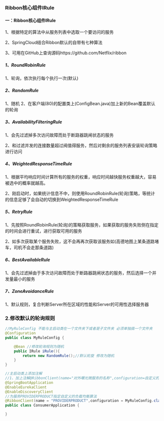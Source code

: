 ### Ribbon核心组件IRule

#### 一：Ribbon核心组件IRule

1、根据特定的算法中从服务列表中选取一个要访问的服务

2、SpringCloud结合Ribbon默认的自带有七种算法

3、可用在GitHub上查询源码https://github.com/Netflix/ribbon

##### 1、RoundRobinRule

1、轮询，依次执行每个执行一次(默认)

##### 2、RandomRule

1、随机
2、在客户端(80)的配置类上(ConfigBean.java)加上新的Bean覆盖默认的轮询

##### 3、AvailabilityFilteringRule

1、会先过滤掉多次访问故障而处于断路器跳闸状态的服务

2、和过滤并发的连接数量超过阀值得服务，然后对剩余的服务列表安装轮询策略进行访问

##### 4、WeightedResponseTimeRule

1、根据平均响应时间计算所有的服务的权重，响应时间越快服务权重越大，容易被选中的概率就越高。

2、刚启动时，如果统计信息不中，则使用RoundRobinRule(轮询)策略，等统计的信息足够了会自动的切换到WeightedResponseTimeRule

##### 5、RetryRule

1、先按照RoundRobinRule(轮询)的策略获取服务，如果获取的服务失败侧在指定的时间会进行重试，进行获取可用的服务

2、如多次获取某个服务失败，这不会再再次获取该服务如(高德地图上某条道路堵车，司机不会走那条道路)

##### 6、BestAvailableRule

1、会先过滤掉由于多次访问故障而处于断路器跳闸状态的服务，然后选择一个并发量最小的服务

##### 7、ZoneAvoidanceRule

1、默认规则，复合判断Server所在区域的性能和Server的可用性选择服务器



### 2.修改默认的轮询规则

```java
//MyRuleConfig 不能与主启动类在一个文件夹下或者是子文件夹 必须单独搞一个文件夹
@Configuration
public class MyRuleConfig {

    @Bean //修改轮询规则为随机
    public IRule iRule(){
        return new RandomRule();//默认轮旋 修改为随机
    }
}

//主启动类上添加注解
//1、加上注解@RibbonClient(name="对外曝光微服务的名称",configuration=自定义的Rlue配置类.class)
@SpringBootApplication
@EnableEurekaClient
@EnableDiscoveryClient
//为服务PROVIDERPRODUCT指定自定义的负载均衡算法
@RibbonClient(name = "PROVIDERPRODUCT",configuration = MyRuleConfig.class)
public class ConsumerApplication {

}    
```


